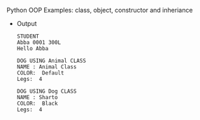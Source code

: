 Python OOP Examples: class, object, constructor and inheriance

- Output
    ```
    STUDENT
    Abba 0001 300L
    Hello Abba

    DOG USING Animal CLASS
    NAME : Animal Class 
    COLOR:  Default
    Legs:  4

    DOG USING Dog CLASS
    NAME : Sharto 
    COLOR:  Black
    Legs:  4
    ```


